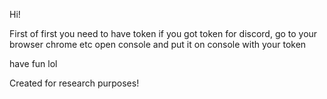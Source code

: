 Hi!

First of first you need to have token
if you got token for discord, go to your browser chrome etc
open console
and put it on console with your token

have fun lol

Created for research purposes!
